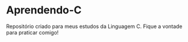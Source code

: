 # Aprendendo-C
Repositório criado para meus estudos da Linguagem C. Fique a vontade para praticar comigo! 

